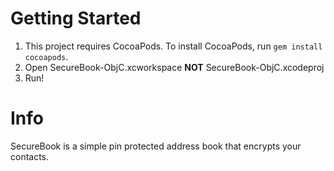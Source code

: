 # Getting Started

1. This project requires CocoaPods. To install CocoaPods, run ```gem install cocoapods```.
2. Open SecureBook-ObjC.xcworkspace **NOT** SecureBook-ObjC.xcodeproj
3. Run!

# Info

SecureBook is a simple pin protected address book that encrypts your contacts.
